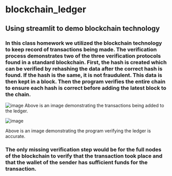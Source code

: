 # blockchain_ledger
## Using streamlit to demo blockchain technology
### In this class homework we utilized the blockchain technology to keep record of transactions being made. The verification process demonstrates two of the three verification protocols found in a standard blockchain. First, the hash is created which can be verified by rehashing the data after the correct hash is found. If the hash is the same, it is not fraudulent. This data is then kept in a block. Then the program verifies the entire chain to ensure each hash is correct before adding the latest block to the chain.

![image](https://user-images.githubusercontent.com/99841428/177063282-57d66881-f406-4186-882a-7e6e2aac77a2.png)
Above is an image demonstrating the transactions being added to the ledger.

![image](https://user-images.githubusercontent.com/99841428/177063316-0bc98297-659e-48ad-a117-44c28e105c0a.png)

Above is an image demonstrating the program verifying the ledger is accurate.

### The only missing verification step would be for the full nodes of the blockchain to verify that the transaction took place and that the wallet of the sender has sufficient funds for the transaction.
